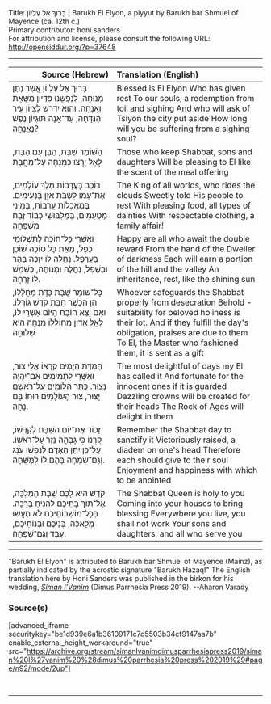 <html>
<head></head>
<body>
Title: בָּרוּךְ אֵל עֶלְיוֹן | Barukh El Elyon, a piyyut by Barukh bar Shmuel of Mayence (ca. 12th c.)<br />
Primary contributor: honi.sanders<br />
For attribution and license, please consult the following URL: <a href="http://opensiddur.org/?p=37648">http://opensiddur.org/?p=37648</a>
<p />
<hr />

<table style="margin-left: auto;margin-right: auto;" class="draggable">
<thead><tr><th id="x" style="text-align: right;">Source (Hebrew)</th><th style="text-align: left;">Translation (English)</th></tr></thead>
<tbody>
<tr><td style="vertical-align:top;">
<div class="liturgy"><span lang="he">
בָּרוּךְ אֵל עֶלְיוֹן אֲשֶׁר נָתַן מְנוּחָה, 
לְנַפְשֵׁנוּ פִּדְיוֹן מִשְּׁאֵת וַאֲנָחָה. 
והוּא יִדְרשׁ לְצִיּוֹן עִיר הַנִּדָּחָה, 
עַד־אָנָה תּוּגְיוֹן נֶפֶשׁ נֶאֱנָחָה? 
</span></div></td>

<td style="vertical-align:top;">
<div class="english">
Blessed is El Elyon Who has given rest
To our souls, a redemption from toil and sighing
And who will ask of Tsiyon the city put aside
How long will you be suffering from a sighing soul?
</div></td></tr>


<tr><td style="vertical-align:top;">
<div class="liturgy"><span lang="he">
הַשּׁוֹמֵר שַׁבָּת, הַבֵּן עִם הַבַּת, 
לָאֵל יֵרָצוּ כְּמִנְחָה עַל־מַחֲבַת 
</span></div></td>

<td style="vertical-align:top;">
<div class="english">
Those who keep Shabbat, sons and daughters
Will be pleasing to El like the scent of the meal offering
</div></td></tr>


<tr><td style="vertical-align:top;">
<div class="liturgy"><span lang="he">
רוֹכֵב בָּעֲרָבוֹת מֶלֶךְ עוֹלָמִים, 
אֶת־עַמוֹ לִשְׁבֹּת אִזֵּן בַּנְּעִימִים. 
בְּמַאֲכָלוֹת עֲרֵבוֹת, בְּמִינֵי מַטְעַמִים, 
בְּמַלְבּוּשֵׁי כָבוֹד זֶבַח מִשְׁפָּחָה 
</span></div></td>

<td style="vertical-align:top;">
<div class="english">
The King of all worlds, who rides the clouds
Sweetly told His people to rest
With pleasing food, all types of dainties
With respectable clothing, a family affair!
</div></td></tr>


<tr><td style="vertical-align:top;">
<div class="liturgy"><span lang="he">
ואַשְׁרֵי כָּל־חוֹכֶה לְתַשְׁלוּמֵי כֵפֶל, 
מֵאֵת כָּל סוֹכֶה שׁוֹכֵן בָּעֲרָפֶל. 
נַחֲלָה לוֹ יִזְכֶּה בָּהָר וּבַשָׁפֶל, 
נַחֲלָה וּמְנוּחָה, כַּשֶׁמֶשׁ לוֹ זָרְחָה. 
</span></div></td>

<td style="vertical-align:top;">
<div class="english">
Happy are all who await the double reward
From the hand of the Dweller of darkness
Each will earn a portion of the hill and the valley
An inheritance, rest, like the shining sun
</div></td></tr>


<tr><td style="vertical-align:top;">
<div class="liturgy"><span lang="he">
כָּל־שׁוֹמֵר שַׁבָּת כַּדָּת מֵחֲלָלוֹ, 
הֵן הַכְשֶׁר חִבַּת קֹדֶשׁ גּוֹרָלוֹ. 
ואִם יֵצֵא חוֹבַת הַיּוֹם אַשְׁרֵי לוֹ, 
לְאֵל אָדוֹן מְחוֹלְלוֹ מִנְחָה הִיא שְׁלוּחָה. 
</span></div></td>

<td style="vertical-align:top;">
<div class="english">
Whoever safeguards the Shabbat properly from desecration
Behold - suitability for beloved holiness is their lot.
And if they fulfill the day's obligation, praises are due to them
To El, the Master who fashioned them, it is sent as a gift
</div></td></tr>


<tr><td style="vertical-align:top;">
<div class="liturgy"><span lang="he">
חֶמְדַּת הַיָּמִים קְרָאוֹ אֵלִי צוּר, 
ואַשְׁרֵי לִתְמִימִים אִם־יִהְיֶה נָצוּר. 
כֶּתֶר הִלּוֹמִים עַל־רֹאשָׁם יָצוּר, 
צוּר הָעוֹלָמִים רוּחוֹ בָּם נָחָה. 
</span></div></td>

<td style="vertical-align:top;">
<div class="english">
The most delightful of days my El has called it
And fortunate for the innocent ones if it is guarded
Dazzling crowns will be created for their heads
The Rock of Ages will delight in them
</div></td></tr>


<tr><td style="vertical-align:top;">
<div class="liturgy"><span lang="he">
זָכוֹר אֶת־יוֹם השַׁבָּת לְקַדְּשׁוֹ, 
קַרְנוֹ כִּי גָּבְהָה נֵזֶר עַל־רֹאשׁוֹ. 
עַל־כֵּן יִתֵּן הַאָדָם לְנַפְשׁוֹ 
עֹנֶג וְגַם־שִׂמְחָה בָּהֶם לוֹ לְמָשְׁחָה. 
</span></div></td>

<td style="vertical-align:top;">
<div class="english">
Remember the Shabbat day to sanctify it
Victoriously raised, a diadem on one's head
Therefore each should give to their soul
Enjoyment and happiness with which to be anointed
</div></td></tr>


<tr><td style="vertical-align:top;">
<div class="liturgy"><span lang="he">
קֹדֶשׁ הִיא לָכֶם שַׁבָּת הַמַּלְכָּה, 
אֶל־תּוֹךְ בָּתֵיכֶם לְהָנִיחַ בְּרָכָה. 
בְּכָל־מוֹשְׁבוֹתֵיכֶם לֹא תַעֲשׂוּ מְלָאכָה, 
בְּנֵיכֶם וּבְנוֹתֵיכֶם, עֶבֶד וְגַם־שִׁפְחָה.
</span></div></td>

<td style="vertical-align:top;">
<div class="english">
The Shabbat Queen is holy to you
Coming into your houses to bring blessing
Everywhere you live, you shall not work
Your sons and daughters, and all who serve you
</div></td></tr>
</tbody></table>

<hr />

"Barukh El Elyon" is attributed to Barukh bar Shmuel of Mayence (Mainz), as partially indicated by the acrostic signature "Barukh Hazaq!" The English translation here by Honi Sanders was published in the birkon for his wedding, <em><a href="http://opensiddur.org/?p=25938">Siman l'Vanim</a></em> (Dimus Parrhesia Press 2019). --Aharon Varady


<h3>Source(s)</h3>

[advanced_iframe securitykey="be1d939e6a1b36109171c7d5503b34cf9147aa7b" enable_external_height_workaround="true" src="https://archive.org/stream/simanlvanimdimusparrhesiapress2019/siman%20l%27vanim%20%28dimus%20parrhesia%20press%202019%29#page/n92/mode/2up"]

&nbsp;

<hr />

&nbsp;

</body>
</html>